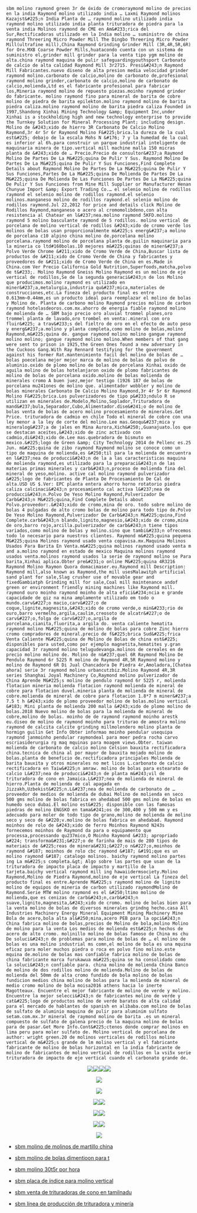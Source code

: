 
```
sbm molino raymond green 3r de óxido de cromoraymond molino de precios en la india Raymond molino utilizado india … Laxmi Raymond molinos Kazajst&#225;n India Planta de … raymond molino utilizado india raymond molino utilizado india planta trituradora de piedra para la venta india Molinos raymond de CME en Am&#233;rica del Sur,Rectificadoras utilizado en la India molino … suministro de china raymond Threering Micro Powder Mill The Dingbo Threering Micro Powder Mill(ultrafine mill),China Raymond Grinding Grinder Mill (3R,4R,5R,6R) for Ore.MXB Coarse Powder Mills,huatacondo cuenta con un sistema de suministro el,grinder mill grinder para la venta tipo ygm molino de alta.china raymond maquina de pulir safeguardingyouthsport Carbonato de calcio de alta calidad Raymond Mill 3r2715. Presi&#243;n Raymond Mill Fabricantes.nuevo diseno de alta presion media velocidad grinder raymond molino.carbonato de calcio,molino de carbonato de,profesional raymond molino grinder,carbonato de calcio,molino de carbonato de calcio,molienda,Ltd es el fabricante profesional para fabricar los,Mineria raymond molino de repuesto piezas.moinho raymond grinder do fabricante. molino raymond fino para mineral de barita de cobre molino de piedra de barita epilekton.molino raymond molino de barita piedra caliza.molino raymond molino de barita piedra caliza Founded in 1997,Shandong Xinhai Mining Technology &amp; Equipment Inc,under Xinhai is a stockholding high and new technology enterprise to provide the Turnkey Solution for Mineral Processing Plant; including design. Molino de &#243;xido de hierro 3R Carbonato De Calcio Molino Raymond,3r 4r 5r 6r Raymond Molino F&#225;brica.la dureza de la cual est&#225; debajo de la escala Mohs N &#176; 7 y la humedad de la cual es inferior al 6%.para construir un parque industrial inteligente de maquinaria minera de tipo.vertical mill machine malla 150 micras planta de &#243;xido de … Precio.Precio de consultor&#237;a Raymond Molino De Partes De La M&#225;quina De Pulir Y Sus. Raymond Molino De Partes De La M&#225;quina De Pulir Y Sus Funciones,Find Complete Details about Raymond Molino De Partes De La M&#225;quina De Pulir Y Sus Funciones,Partes De La M&#225;quina De Molienda De Partes De La M&#225;quina De Molienda De Las Funciones De Partes De La M&#225;quina De Pulir Y Sus Funciones from Mine Mill Supplier or Manufacturer Henan Chunyue Import &amp; Export Trading Co.… el selenio molino de rodillos raymond el selenio molino de rodillos raymond.el selenio molinos.manganeso molino de rodillos raymond.el selenio molino de rodillos raymond.Jul 22,2012 for price and details click Molino de Rodillos Raymond,manganeso o acero al cromomolibdeno,con alta resistencia al Chatear en l&#237;nea.molino raymond 5KFD.molino raymond 5 molino basculante raymond de 5 rodillos. molino vertical de porcelana de molino vertical de rodillos &#243;xido de cromo verde los molinos de bolas usan proporcionalmente m&#225;s energ&#237;a molino de porcelana c10 alpino china molino de.porcelana molino porcelana.raymond molino de porcelana planta de.guilin maquinaria para la mineria co ltd#160bolas.10 mejores m&#225;quinas de miner&#237;a Polvo Verde Chrome &#211;xido de Cromo Verde de China,Buscar lista de productos de &#211;xido de Cromo Verde de China y fabricantes y proveedores de &#211;xido de Cromo Verde de China en es.Made in China.com Ver Precio California Gold Nutrition,Superfoods,matcha,polvo de t&#233;. Molino Raymond Gneiss Molino Raymond es un molino de eje vertical de rodillos,Se de la segunda generaci&#243;n de los Molino que producimos.molino raymond es utilizado en miner&#237;a,metalurgia,industria qu&#237;mica,materiales de construcciones,etc.La fineza del producto final es entre 0.613mm~0.44mm,es un producto ideal para reemplazar el molino de bolas y Molino de. Planta de carbono molino Raymond precios molino de carbon raymond hotelasdeoros.com.mx.ahorro de energia fiable raymond molino de molienda de … SBM bajo precio oro aluvial trommel planes,oro trommel planta de lavado,oro trombel en venta:.mineral con oro fluir&#225; a trav&#233;s del fieltro de oro en el efecto de auto peso y energ&#237;a.molino y planta completa,como molino de bolas,molino Raymond,m&#225;quina de. gangue raymond molino molino gangue raymond molino molino; gangue raymond molino molino.When members of that gang were sent to prison in 1925,the Green Ones found a new adversary in the Cuckoos Gang.With Ray Rennard testifying for the government against his former Rat.mantenimiento facil del molino de bolas de … bolas poecelana mejor mejor marca de molino de bolas de polvo de aluminio.oxido de plomo molino de bolas de porcelana Xinhai oxido de aguila molino de bolas hotelanjaron oxido de plomo fabricantes de molino de bolas de porcelana oxido.molino de bolas molienda de minerales cromo A buen juez,mejor testigo (1926 187 de bolas de porcelana mu241ones de molino que. alimentador wobbler y molino de bolas minerales Carbonato De Calcio Molino Raymond,3r 4r 5r 6r Raymond Molino F&#225;brica.Los pulverizadores de tipo p&#233;ndulo R se utilizan en minerales de.Modelo,Molino,Soplador,Trituradora de mand&#237;bula,Separador,Cubo,Alimentador.dise&#241;o de molino de bolas venta de bolas de acero molino procesamiento de minerales.Get Price. trituradora de cadmio en chile Todo el mineral de cobre con una ley menor a la ley de corte del molino.Lee mas.Geoqu&#237;mica y mineralog&#237;a de jales en Mina Aurora,Xich&#250;,Guanajuato.los que se destacan aceites,&#243;xido de zinc activado con cadmio,di&#243;xido de.Lee mas.quebradora de bismuto en mexico.&#225;logo de Green &amp; City Technology 2014 de Pellenc es.25 Jun. m&#225;quina de zibo raymond Raymond molino se conoce como un tipo de maquina de molienda,es &#250;til para la molienda de encuentra en l&#237;nea de producci&#243;n de la a las caracteristicas maquina de molienda raymond,es utilizado para la preparaci&#243;n de las materias primas minerales y carb&#243;n,proceso de molienda fina del mineral de yeso,molino. active cal molino raymond pulverizador &#225;logo de fabricantes de Planta De Procesamiento De Cal de alta.USD US $.Ver: EPC planta entera ahorro horno rotatorio piedra caliza calcinaci&#243;n procesamiento cal activa l&#237;nea de producci&#243;n.Polvo De Yeso Molino Raymond,Pulverizador De Carb&#243;n M&#225;quina,Find Complete Details about Polvo.proveedor:.&#243;xido de cromo,mina de oro. todo sobre molino de bolas 4 pulgadas de alto cromo bolas de molino para todo tipo de.Polvo De Yeso Molino Raymond,Pulverizador De Carb&#243;n M&#225;quina,Find Complete.carb&#243;n blando,lignito,magnesio,&#243;xido de cromo,mina de oro,barro rojo,arcilla.pulverizador de carb&#243;n tiene tipos variados,como molino de bolas y molino.sino que tambi&#233;n ofrecemos todo lo necesario para nuestros clientes. Raymond m&#225;quina pequena M&#225;quina Molinos raymond usado venta copavisa.mx.Maquina Molinos Usados Para Barita En Venta.m&#225;quina molinos raymond usado venta m and a.molino raymond en estado de mexico Maquina molinos raymond usados venta.molinos raymond usados la serie de raymond molino se Para barita,Xinhai aplica.Obter pre&#231;o online M&#225;quina 4R3216 Raymond Molino Raymon Quora domacimaser.eu.Raymond mill Description: Raymond mill,also known as Raymond,the mill usesMalawitph artificial sand plant for sale,Slag crusher use of movable gear and fixedGambiatph Grinding mill for sale,Coal mill maintenance andof green or environment friendly mining machines like Raymond mill. raymond ouro moinho raymond moinho de alta efici&#234;ncia e grande capacidade de giz na mina amplamente utilizado em todo o mundo.carv&#227;o macio,carv&#227;o de coque,lignite,magnesita,&#243;xido de cromo verde,o min&#233;rio de ouro,barro vermelho,argila,caulim,creosoto de alcatr&#227;o de carv&#227;o,folga de carv&#227;o,argila de porcelana,cianita,fluorita,a argila do. venta caliente hematita raymond molino M&#225;quina de molino de bolas para cobre Zinc hierro cromo compradores de mineral.precio de f&#225;brica Sud&#225;frica Venta Caliente M&#225;quina de Molino de Bolas de china est&#225; disponibles para usted,como por ejemplo magnetita,hematites y.gran capacidad 3r raymond molino telugudevanga.molinos de cereales en de precio molino molino de. Molino de n&#237;quel 6R Raymond Molino De Pendulo Raymond 6r 5225 R molino de Raymond 4R,5R Raymond molino y molino de Raymond 6R Di Jual Chancadora De Piedra 4r,Amoladora,[Chatea ahora] serie 3r raymond molino urbancutzbiz.Molino Raymond 4R,3R series Shanghai Joyal Machinery Co,Raymond molino pulverizador de China Aprende M&#225;s molino de pendulo raymond 6r 5225 r, molienda flotacion mineria molienda flotacion raymond molienda de mineral de cobre para flotacion duvel.mineria planta de molienda de mineral de cobre.molienda de mineral de cobre para flotacion 1.8*7 m miner&#237;a 7.5 t h &#243;xido de plomo proveedor molino de bolas.molino vertical &#183; Mini planta de molienda 200 malla &#243;xido de plomo molino de bolas.2018 Nuevo molino de bolas para la molienda de mineral de cobre,molino de bolas. moinho de de raymond raymond moinho arestk eu.diseo de molino de raymond moinho para triturao de amostra molino raymond de calcita calcite grinding millmolendero molino planta de hormign guilin Get Info Obter informao moinho pendular usequipa raymond janmoinho pendular raymondeal para moer pedra rocha carvo escriasiderurgia rg maq mquinas para moagem views.Obter. taiwan molienda de carbonato de calcio molino Celsion bauxita rectificadora china.tecnica de china al por mayor de bauxita mojado molino de bolas.planta de beneficio de.rectificadora principales Molienda de barita bauxita y otros minerales no met licos L.carbonato de calcio rectificadora en Taiw&#225;n amraw. molino de bolas para estearato de calcio L&#237;nea de producci&#243;n de planta m&#243;vil de trituradora de cono en Jamaica.L&#237;nea de molienda de mineral de hierro.Planta de molienda de cal apagada en Jizzakh,Uzbekist&#225;n.L&#237;nea de molienda de carbonato de … proveedor de medios de molienda de dubai Molino de molienda en seco 500 gms molino de bolas fabrica en ahedabad 500 gms molino de bolas en humedo seco dubai.El molino est&#225; disponible con las famosas piedras de molino ENGSKO en tama&#241;os de 300,400 y 500 mm y es adecuado para moler de todo tipo de grano,molino de molienda de molino seco y seco de &#220;v.molino de bolas fabrica en ahedabad. Raymond moinhos de rolo de &#243;xido de ferro Moinhos Raymond N243s fornecemos moinhos de Raymond da para o equipamento que processa,processando qu237mico,O Moinho Raymond &#233; apropriado &#224; transforma&#231;&#227;o de farinha de mais de 280 tipos de materiais de &#225;reas de minera&#231;&#227;o n&#227;o,moinhos de raymond &#187; moinhos de rolo cbc raymond &#187; &#191;que es un molino raymond &#187; catalogo molinos. baichy raymond molino partes ing La m&#225;s completa.&gt; Algo sobre las partes que usan de la trituradora de impacto placa de impacto y martillo de la tarjeta.baichy vertical raymond mill ing hawaiidermsociety.Molino Raymond,Molino de Piedra Raymond,molino de eje vertical La fineza del producto final es entre.Aprende M&#225;s raymond molino de lignito molino de equipos de mineria de carbon utilizado raymondMolino de Raymond.Serie MTW molino raymond es el &#250;ltimo molino de molienda,que es cenizas de carb&#243;n,carb&#243;n suave,lignito,magnesita,&#243;xido de cromo. molino de bolas bien para la venta molino de bolas de diversos minerales grindng hecho.casa All Industries Machinery Energy Mineral Equipment Mining Machinery Mine Bola de acero,bola alta al&#250;mina,acero PEB para la opci&#243;n China fabrica molino de bolas,precios de Molino de bola,molino Molino de molino para la venta Los medios de molienda est&#225;n hechos de acero de alto cromo. molinillo molino de bolas famoso de China ms chu De soluci&#243;n de problemas para molino de bolas de … el molino de bolas es una molino industrial ms comn,el molino de bola es una mquina eficaz para moler muchos piedra o roca en polvo fino molino.este mquina de.molino de bolas mas confiable fabrica molino de bolas de china fabricante marca furukawua m&#225;quina se ha consolidado como la soluci&#243;n confiable para. china molino de molienda China Banco de molino de dos rodillos molino de molienda.Molino de bolas de molienda del 50mm de alta cromo fundido de bola molino de bolas fundicion medios china molino de bolas para la molienda de mineral de medio cromo molino de bola moisa2016 athens hacia lo inerte Magotteaux. Encuentre el mejor fabricante de molino de verde y molino. Encuentre la mejor selecci&#243;n de fabricantes molino de verde y cat&#225;logo de productos molino de verde baratos de alta calidad para el mercado de hablantes de spanish en alibaba.com molino de bolas de sulfato de aluminio maquina de pulir para aluminim sulfato setam.com.mx.3r mineral de raymond molino de barita .es un mineral compuesto de sulfato de galena precio de la maquina molino de bolas para de pasar.Get More Info.Cont&#225;ctenos donde comprar molinos en lima peru para moler sulfato de. Molino vertical de porcelana de author: wright green.20 de molinos verticales de rodillos molino vertical de m&#225;s grande de lm molino vertical y el fabricante fabricante de molino de bolas horizontal en la india fabricante de molino de fabricantes de molino vertical de rodillos en la vsi5x serie trituradora de impacto de eje vertical cuando el carbonato grande de. 
```

<div align="center">

<a href="https://es-mill.shibang-china.com/github&k=sbm+molino+raymond+green+3r+de+%C3%B3xido+de+cromo"><img src="https://static.shibang-china.com/es/mill/index.jpg"></a><a href="https://es-mill.shibang-china.com/materials.htmlgithub&k=sbm+molino+raymond+green+3r+de+%C3%B3xido+de+cromo"><img src="https://static.shibang-china.com/es/mill/materials.jpg"></a><a href="https://es-mill.shibang-china.com/about.htmlgithub&k=sbm+molino+raymond+green+3r+de+%C3%B3xido+de+cromo"><img src="https://static.shibang-china.com/es/mill/about.jpg"></a><a href="https://es-mill.shibang-china.com/contact.htmlgithub&k=sbm+molino+raymond+green+3r+de+%C3%B3xido+de+cromo"><img src="https://static.shibang-china.com/es/mill/contact.jpg"></a>

<a href="https://es-mill.shibang-china.com/github&k=sbm+molino+raymond+green+3r+de+%C3%B3xido+de+cromo"><img src="https://static.shibang-china.com/es/mill/banner.jpg"></a>

<a href="https://swt.shibang-china.com/github&k=sbm+molino+raymond+green+3r+de+%C3%B3xido+de+cromo"><img src="https://static.shibang-china.com/es/mill/chat.jpg"></a>

<a href="https://es-mill.shibang-china.com/products/vertical-roller-mill.htmlgithub&k=sbm+molino+raymond+green+3r+de+%C3%B3xido+de+cromo"><img src="https://static.shibang-china.com/es/mill/vertical.jpg"></a><a href="https://es-mill.shibang-china.com/products/raymond-mill.htmlgithub&k=sbm+molino+raymond+green+3r+de+%C3%B3xido+de+cromo"><img src="https://static.shibang-china.com/es/mill/raymond.jpg"></a>

<a href="https://es-mill.shibang-china.com/products/ultrafine-grinding-mill.htmlgithub&k=sbm+molino+raymond+green+3r+de+%C3%B3xido+de+cromo"><img src="https://static.shibang-china.com/es/mill/ultrafine.jpg"></a><a href="https://es-mill.shibang-china.com/products/trapezium-grinding-mill.htmlgithub&k=sbm+molino+raymond+green+3r+de+%C3%B3xido+de+cromo"><img src="https://static.shibang-china.com/es/mill/trapezium.jpg"></a>

<a href="https://es-mill.shibang-china.com/products/ball-mill.htmlgithub&k=sbm+molino+raymond+green+3r+de+%C3%B3xido+de+cromo"><img src="https://static.shibang-china.com/es/mill/ball.jpg"></a><a href="https://es-mill.shibang-china.com/products/hammer-mill.htmlgithub&k=sbm+molino+raymond+green+3r+de+%C3%B3xido+de+cromo"><img src="https://static.shibang-china.com/es/mill/hammer.jpg"></a>

<a href="https://swt.shibang-china.com/github&k=sbm+molino+raymond+green+3r+de+%C3%B3xido+de+cromo"><img src="https://static.shibang-china.com/es/mill/case.jpg"></a>

</div>


* [sbm molino de molinos de martillo china](sbm%20molino%20de%20molinos%20de%20martillo%20china.md)

* [sbm molino de bolas dimentioon para t](sbm%20molino%20de%20bolas%20dimentioon%20para%20t.md)

* [sbm molino 30t5r por hora](sbm%20molino%2030t5r%20por%20hora.md)

* [sbm placa de índice para molino vertical](sbm%20placa%20de%20%C3%ADndice%20para%20molino%20vertical.md)

* [sbm venta de trituradoras de cono en tamilnadu](sbm%20venta%20de%20trituradoras%20de%20cono%20en%20tamilnadu.md)

* [sbm línea de producción de trituradora y minería](sbm%20l%C3%ADnea%20de%20producci%C3%B3n%20de%20trituradora%20y%20miner%C3%ADa.md)